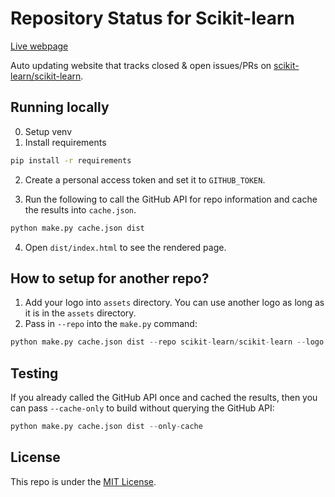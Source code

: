 # Repository Status for Scikit-learn

[Live webpage](https://thomasjpfan.github.io/sklearn-repo-status/)

Auto updating website that tracks closed & open issues/PRs on [scikit-learn/scikit-learn](https://github.com/scikit-learn/scikit-learn/).

## Running locally

0. Setup venv
1. Install requirements

```bash
pip install -r requirements
```

2. Create a personal access token and set it to `GITHUB_TOKEN`.

3. Run the following to call the GitHub API for repo information and cache the results into `cache.json`.

```bash
python make.py cache.json dist
```

4. Open `dist/index.html` to see the rendered page.

## How to setup for another repo?

1. Add your logo into `assets` directory. You can use another logo as long as it is in the `assets` directory.
2. Pass in `--repo` into the `make.py` command:

```python
python make.py cache.json dist --repo scikit-learn/scikit-learn --logo logo.svg
```

## Testing

If you already called the GitHub API once and cached the results, then you can pass
`--cache-only` to build without querying the GitHub API:

```python
python make.py cache.json dist --only-cache
```

## License

This repo is under the [MIT License](LICENSE).
